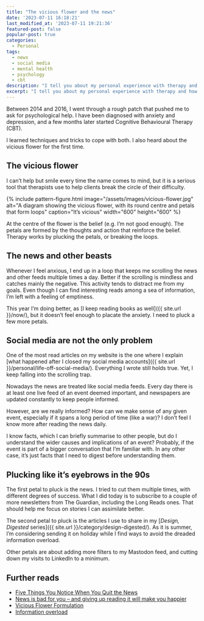 ```yaml
---
title: "The vicious flower and the news"
date: '2023-07-11 16:18:21'
last_modified_at: '2023-07-11 19:21:36'
featured-post: false
popular-post: true
categories:
  - Personal
tags:
  - news
  - social media
  - mental health
  - psychology
  - cbt
description: "I tell you about my personal experience with therapy and how it connects with social media and the news."
excerpt: "I tell you about my personal experience with therapy and how it connects with social media and the news."
---
```

Between 2014 and 2016, I went through a rough patch that pushed me to ask for psychological help. I have been diagnosed with anxiety and depression, and a few months later started Cognitive Behavioural Therapy (CBT).

I learned techniques and tricks to cope with both. I also heard about the vicious flower for the first time.

## The vicious flower

I can’t help but smile every time the name comes to mind, but it is a serious tool that therapists use to help clients break the circle of their difficulty.

{% include pattern-figure.html image="/assets/images/vicious-flower.jpg" alt="A diagram showing the vicious flower, with its round centre and petals that form loops" caption="It’s vicious" width="600" height="600" %}

At the centre of the flower is the belief (e.g. I’m not good enough). The petals are formed by the thoughts and action that reinforce the belief. Therapy works by plucking the petals, or breaking the loops.

## The news and other beasts

Whenever I feel anxious, I end up in a loop that keeps me scrolling the news and other feeds multiple times a day. Better if the scrolling is mindless and catches mainly the negative. This activity tends to distract me from my goals. Even though I can find interesting reads among a sea of information, I’m left with a feeling of emptiness.

This year I’m doing better, as [I keep reading books as well]({{ site.url }}/now/), but it doesn’t feel enough to placate the anxiety. I need to pluck a few more petals.

## Social media are not the only problem

One of the most read articles on my website is the one where I explain [what happened after I closed my social media accounts]({{ site.url }}/personal/life-off-social-media/). Everything I wrote still holds true. Yet, I keep falling into the scrolling trap.

Nowadays the news are treated like social media feeds. Every day there is at least one live feed of an event deemed important, and newspapers are updated constantly to keep people informed.

However, are we really informed? How can we make sense of any given event, especially if it spans a long period of time (like a war)? I don’t feel I know more after reading the news daily.

I know facts, which I can briefly summarise to other people, but do I understand the wider causes and implications of an event? Probably, if the event is part of a bigger conversation that I’m familiar with. In any other case, it’s just facts that I need to digest before understanding them.

## Plucking like it’s eyebrows in the 90s

The first petal to pluck is the news. I tried to cut them multiple times, with different degrees of success. What I did today is to subscribe to a couple of more newsletters from The Guardian, including the Long Reads ones. That should help me focus on stories I can assimilate better.

The second petal to pluck is the articles I use to share in my [_Design, Digested_ series]({{ site.url }}/category/design-digested/). As it is summer, I’m considering sending it on holiday while I find ways to avoid the dreaded information overload.

Other petals are about adding more filters to my Mastodon feed, and cutting down my visits to LinkedIn to a minimum.

## Further reads

- [Five Things You Notice When You Quit the News](https://www.raptitude.com/2016/12/five-things-you-notice-when-you-quit-the-news/)
- [News is bad for you – and giving up reading it will make you happier](https://www.theguardian.com/media/2013/apr/12/news-is-bad-rolf-dobelli)
- [Vicious Flower Formulation](https://www.psychologytools.com/resource/vicious-flower-formulation/)
- [Information overload](https://en.wikipedia.org/wiki/Information_overload)
